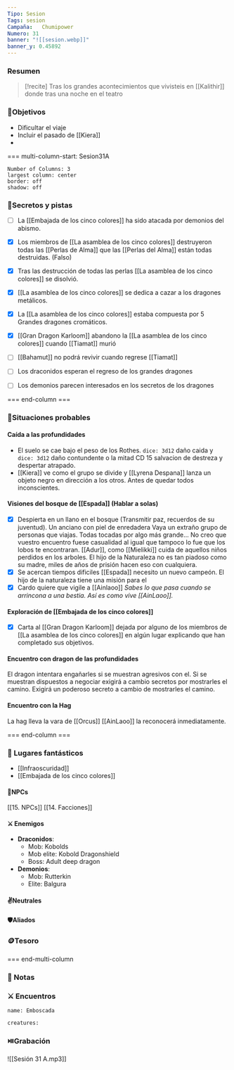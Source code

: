 ```yaml
---
Tipo: Sesion
Tags: sesion
Campaña:   Chumipower
Numero: 31
banner: "![[sesion.webp]]"
banner_y: 0.45892
---
```

### Resumen
>[!recite]
> Tras los grandes acontecimientos que vivisteis en [[Kalithir]] donde tras una noche en el teatro


###  🎯Objetivos
- Dificultar el viaje
- Incluir el pasado de [[Kiera]]
- 
=== multi-column-start: Sesion31A
```column-settings
Number of Columns: 3
largest column: center
border: off
shadow: off
```
### 🔐Secretos y pistas
- [ ] La [[Embajada de los cinco colores]] ha sido atacada por demonios del abismo. 
- [x]  Los miembros de [[La asamblea de los cinco colores]] destruyeron todas las [[Perlas de Alma]] que las [[Perlas del Alma]] están todas destruidas. (Falso)
- [x] Tras las destrucción de todas las perlas [[La asamblea de los cinco colores]] se disolvió.
- [x] [[La asamblea de los cinco colores]] se dedica a cazar a los dragones metálicos.
- [x] La [[La asamblea de los cinco colores]] estaba compuesta por 5 Grandes dragones cromáticos.
- [x] [[Gran Dragon Karloom]] abandono la [[La asamblea de los cinco colores]] cuando [[Tiamat]] murió
- [ ] [[Bahamut]] no podrá revivir cuando regrese [[Tiamat]]
- [ ] Los draconidos esperan el regreso de los grandes dragones
- [ ] Los demonios parecen interesados en los secretos de los dragones


=== end-column ===

### 🎥Situaciones probables

#### Caída a las profundidades
- El suelo se cae bajo el peso de los Rothes. `dice: 3d12` daño caida y `dice: 3d12` daño contundente o la mitad CD 15 salvacion de destreza y despertar atrapado.
- [[Kiera]] ve como el grupo se divide y [[Lyrena Despana]] lanza un objeto negro en dirección a los otros. Antes de quedar todos inconscientes.

#### Visiones del bosque de [[Espada]] (Hablar a solas)

 - [x] Despierta en un llano en el bosque (Transmitir paz, recuerdos de su juventud). Un anciano con piel de enredadera
 Vaya un extraño grupo de personas que viajas. Todas tocadas por algo más grande... No creo que vuestro encuentro fuese casualidad al igual que tampoco lo fue que los lobos te encontraran. [[Adur]], como [[Mielikki]] cuida de aquellos niños perdidos en los arboles. El hijo de la Naturaleza no es tan piadoso como su madre, miles de años de prisión hacen eso con cualquiera.
- [x] Se acercan tiempos dificiles [[Espada]] necesito un nuevo campeón. El hijo de la naturaleza tiene una misión para el
- [x] Cardo quiere que vigile a [[Ainlaoo]] *Sabes lo que pasa cuando se arrincona a una bestia.  Así es como vive [[AinLaoo]].*

#### Exploración de [[Embajada de los cinco colores]]
- [x]  Carta al [[Gran Dragon Karloom]] dejada por alguno de los miembros de [[La asamblea de los cinco colores]] en algún lugar explicando que han completado sus objetivos.
#### Encuentro con dragon de las profundidades
El dragon intentara engañarles si se muestran agresivos con el. Si se muestran dispuestos a negociar exigirá a cambio secretos por mostrarles el camino. Exigirá un poderoso secreto a cambio de mostrarles el camino.
#### Encuentro con la Hag
La hag lleva la vara de [[Orcus]]  [[AinLaoo]] la reconocerá inmediatamente.

=== end-column ===
### 🗾 Lugares fantásticos

- [[Infraoscuridad]]
- [[Embajada de los cinco colores]]

#### 👤NPCs
[[15. NPCs]] [[14. Facciones]]
#### ⚔️ Enemigos
- **Draconidos**: 
	- Mob: Kobolds 
	- Mob elite: Kobold Dragonshield 
	- Boss: Adult deep dragon
- **Demonios**: 
	- Mob: Rutterkin 
	- Elite: Balgura 

#### ✌️Neutrales

#### 🛡️Aliados

### 🪙Tesoro

=== end-multi-column

### 📝 Notas

### ⚔️ Encuentros
```encounter
name: Emboscada

creatures:

```
###  ⏯️Grabación
 ![[Sesión 31 A.mp3]]
 